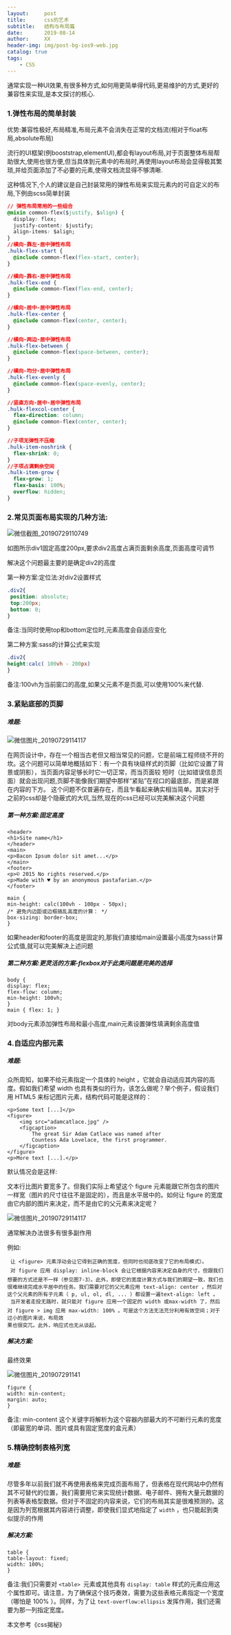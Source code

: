 ```yaml
---
layout:     post
title:      css的艺术
subtitle:   结构与布局篇
date:       2019-08-14
author:     XX
header-img: img/post-bg-ios9-web.jpg
catalog: true
tags:
    - CSS
---
```





通常实现一种UI效果,有很多种方式,如何用更简单得代码,更易维护的方式,更好的兼容性来实现,是本文探讨的核心.

### 1.弹性布局的简单封装

优势:兼容性极好,布局精准,布局元素不会消失在正常的文档流(相对于float布局,absolute布局)

流行的UI框架(例booststrap,elementUI),都会有layout布局,对于页面整体布局帮助很大,使用也很方便,但当具体到元素中的布局时,再使用layout布局会显得极其繁琐,并给页面添加了不必要的元素,使得文档流显得不够清晰.

这种情况下,个人的建议是自己封装常用的弹性布局来实现元素内的可自定义的布局,下例由scss简单封装

```css
// 弹性布局常用的一些组合
@mixin common-flex($justify, $align) {
  display: flex;
  justify-content: $justify;
  align-items: $align;
}
//横向-靠左-居中弹性布局
.hulk-flex-start {
  @include common-flex(flex-start, center);
}

//横向-靠右-居中弹性布局
.hulk-flex-end {
  @include common-flex(flex-end, center);
}

//横向-居中-居中弹性布局
.hulk-flex-center {
  @include common-flex(center, center);
}

//横向-两边-居中弹性布局
.hulk-flex-between {
  @include common-flex(space-between, center);
}

//横向-均分-居中弹性布局
.hulk-flex-evenly {
  @include common-flex(space-evenly, center);
}

//竖直方向-居中-居中弹性布局
.hulk-flexcol-center {
  flex-direction: column;
  @include common-flex(center, center);
}

//子项无弹性不压缩
.hulk-item-noshrink {
  flex-shrink: 0;
}
//子项占满剩余空间
.hulk-item-grow {
  flex-grow: 1;
  flex-basis: 100%;
  overflow: hidden;
}
```



### 2.常见页面布局实现的几种方法:

![微信截图_20190729110749](https://i.loli.net/2019/07/29/5d3e634aea74e28588.png)

如图所示div1固定高度200px,要求div2高度占满页面剩余高度,页面高度可调节

解决这个问题最主要的是确定div2的高度

第一种方案:定位法:对div2设置样式

```css
.div2{
 position: absolute;
 top:200px;
 bottom: 0;
}
```

备注:当同时使用top和bottom定位时,元素高度会自适应变化

第二种方案:sass的计算公式来实现

```css
.div2{
height:calc( 100vh - 200px)
}

```

备注:100vh为当前窗口的高度,如果父元素不是页面,可以使用100%来代替.

### 3.紧贴底部的页脚

##### 难题:



![微信图片_20190729114117](https://i.loli.net/2019/07/29/5d3e7b4e4504b78507.png)

在网页设计中，存在一个相当古老但又相当常见的问题，它是前端工程师绕不开的坎。这个问题可以简单地概括如下：有一个具有块级样式的页脚（比如它设置了背景或阴影），当页面内容足够长时它一切正常，而当页面较
短时（比如错误信息页面）就会出现问题,页脚不能像我们期望中那样“紧贴”在视口的最底部，而是紧跟在内容的下方。
这个问题不仅普遍存在，而且乍看起来确实相当简单。其实对于之前的css却是个隐蔽式的大坑,当然,现在的css已经可以完美解决这个问题

##### 第一种方案:固定高度

```
<header>
<h1>Site name</h1>
</header>
<main>
<p>Bacon Ipsum dolor sit amet...</p>
</main>
<footer>
<p>© 2015 No rights reserved.</p>
<p>Made with ♥ by an anonymous pastafarian.</p>
</footer>
```

```
main {
min-height: calc(100vh - 100px - 50px);
/* 避免内边距或边框搞乱高度的计算： */
box-sizing: border-box;
}
```

如果header和footer的高度是固定的,那我们直接给main设置最小高度为sass计算公式值,就可以完美解决上述问题

##### 第二种方案:更灵活的方案-flexbox对于此类问题是完美的选择

```
body {
display: flex;
flex-flow: column;
min-height: 100vh;
}
main { flex: 1; }
```



对body元素添加弹性布局和最小高度,main元素设置弹性填满剩余高度值



### 4.自适应内部元素

##### 难题:

众所周知，如果不给元素指定一个具体的 height ，它就会自动适应其内容的高度。假如我们希望 width 也具有类似的行为，该怎么做呢？举个例子，假设我们用 HTML5 来标记图片元素，结构代码可能是这样的：

```
<p>Some text [...]</p>
<figure>
	<img src="adamcatlace.jpg" />
	<figcaption>
		The great Sir Adam Catlace was named after
		Countess Ada Lovelace, the first programmer.
	</figcaption>
</figure>
<p>More text [...].</p>
```

默认情况会是这样:

文本行比图片要宽多了。但我们实际上希望这个 figure 元素能跟它所包含的图片一样宽（图片的尺寸往往不是固定的），而且是水平居中的。如何让 figure 的宽度由它内部的图片来决定，而不是由它的父元素来决定呢？

![微信图片_20190729114117](https://i.loli.net/2019/07/29/5d3e7cf548f4058154.png)

通常解决办法很多有很多副作用

例如:

```
 让 <figure> 元素浮动会让它得到正确的宽度，但同时也彻底改变了它的布局模式）。
 对 figure 应用 display: inline-block 会让它根据内容来决定自身的尺寸，但跟我们想要的方式还是不一样（参见图7-3）。此外，即使它的宽度计算方式与我们的期望一致，我们也很难继续完成水平居中的任务。我们需要对它的父元素应用 text-align: center ，然后对这个父元素的所有子元素（ p, ul, ol, dl, ... ）都设置一遍text-align: left 。
 当开发者走投无路时，就只能对 figure 应用一个固定的 width 或max-width 了，然后对 figure > img 应用 max-width: 100% 。可是这个方法无法充分利用有效空间；对于过小的图片来说，布局效
果也很突兀。此外，响应式也无从谈起。
```

##### 解决方案:
最终效果

![微信图片_201907291141](https://i.loli.net/2019/07/29/5d3e7cf5563e144536.png)

```
figure {
width: min-content;
margin: auto;
}
```

备注: min-content 这个关键字将解析为这个容器内部最大的不可断行元素的宽度（即最宽的单词、图片或具有固定宽度的盒元素）


### 5.精确控制表格列宽

##### 难题:

尽管多年以前我们就不再使用表格来完成页面布局了，但表格在现代网站中仍然有其不可替代的位置，我们需要用它来实现统计数据、电子邮件、拥有大量元数据的列表等表格型数据。但对于不固定的内容来说，它们的布局其实是很难预测的。这是因为列宽根据其内容进行调整，即使我们显式地指定了 `width` ，也只能起到类似提示的作用

##### 解决方案:

```
table {
table-layout: fixed;
width: 100%;
}
```

备注:我们只需要对 `<table> `元素或其他具有 `display: table` 样式的元素应用这个属性即可。请注意，为了确保这个技巧奏效，需要为这些表格元素指定一个宽度（哪怕是 100% ）。同样，为了让 `text-overflow:ellipsis` 发挥作用，我们还需要为那一列指定宽度。

本文参考《css揭秘》
